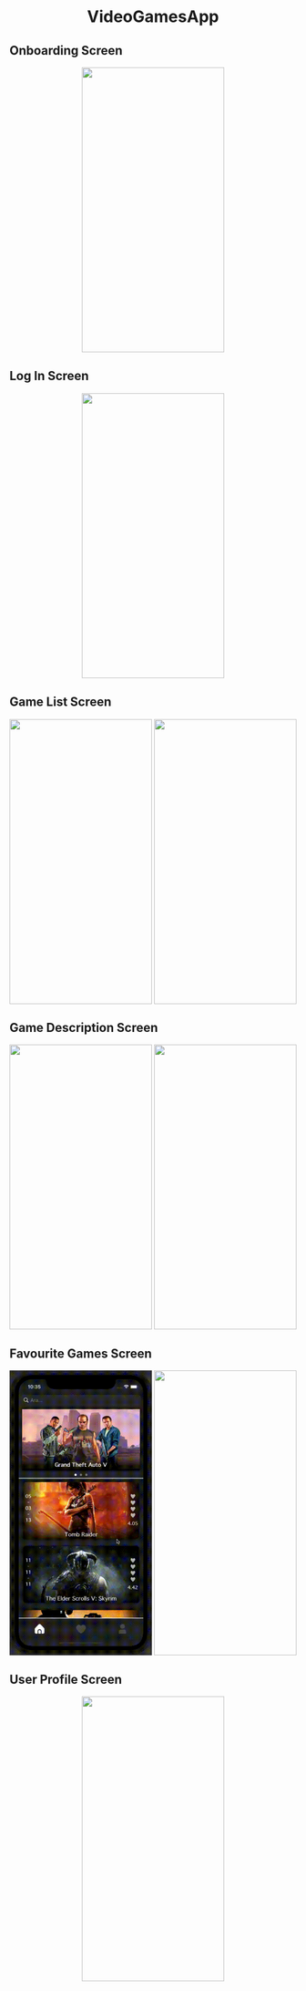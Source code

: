 <h1 align="center">VideoGamesApp</h1>

<h2>Onboarding Screen</h2>
<p align="center">
<img align="center" src="https://github.com/alicantozlu/VideoGameApp/blob/main/OnboardingScreen.gif" width="250" height="500" />
</p>

<h2>Log In Screen</h2>
<p align="center">
<img align="center" src="https://github.com/alicantozlu/VideoGameApp/blob/main/LogInScreen.gif" width="250" height="500" />
</p>

<h2>Game List Screen</h2>
<p align="center">

<img align="center" src="https://github.com/alicantozlu/VideoGameApp/blob/main/GameListScreen_1.gif" width="250" height="500" />
<img align="center" src="https://github.com/alicantozlu/VideoGameApp/blob/main/GameListScreen_2.gif" width="250" height="500" />
</p>

<h2>Game Description Screen</h2>
<p align="center">
<img align="center" src="https://github.com/alicantozlu/VideoGameApp/blob/main/GameDescriptionScreen_1.gif" width="250" height="500" />
<img align="center" src="https://github.com/alicantozlu/VideoGameApp/blob/main/GameDescriptionScreen_2.gif" width="250" height="500" />
</p>

<h2>Favourite Games Screen</h2>
<p align="center">
<img align="center" src="https://github.com/alicantozlu/VideoGameApp/blob/main/FavouriteGamesScreen_1.gif" width="250" height="500" />
<img align="center" src="https://github.com/alicantozlu/VideoGameApp/blob/main/FavouriteGamesScreen_2.gif" width="250" height="500" />
</p>

<h2>User Profile Screen</h2>
<p align="center">
<img align="center" src="https://github.com/alicantozlu/VideoGameApp/blob/main/UserProfileScreen.gif" width="250" height="500" />
</p>
